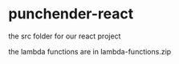 # punchender-react

the src folder for our react project

the lambda functions are in lambda-functions.zip
